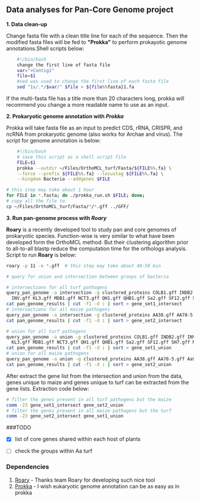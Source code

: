 ## Data analyses for Pan-Core Genome project
**1\. Data clean-up**

Change fasta file with a clean title line for each of the sequence. Then the
modified fasta files will be fed to **"Prokka"** to perform prokayotic genome
annotations.Shell scripts below:

```bash
    #!/bin/bash
    change the first line of fasta file
    var=">Contig1"
    file=$1
    #sed was used to change the first line of each fasta file
    sed "1s/.*/$var/" $file > ${file%%fasta}1.fa
```

If the multi-fasta file has a title more than 20 characters long, prokka will
recommend you change a more readable name to use as an input.

**2\. Prokaryotic genome annotation with _Prokka_**

Prokka will take fasta file as an input to predict CDS, rRNA, CRISPR, and ncRNA
from prokaryotic genome (also works for Archae and virus). The script for genome
annotation is below:

```bash
    #!/bin/bash
    # save this script as a shell script file
    FILE=$1
    prokka --outdir ~/Files/OrthoMCL_turf/Fasta/${FILE%%.fa} \
    --force --prefix ${FILE%%.fa} --locustag ${FILE%%.fa} \
    --kingdom Bacteria --addgenes $FILE

```

```bash
# this step may take about 1 hour
for FILE in *.fasta; do ./prokka_run.sh $FILE; done;
# copy all the file to
cp ~/Files/OrthoMCL_turf/Fasta/*/*.gff ../GFF/

```

**3\. Run pan-genome process with _Roary_**

**Roary** is a recently developed tool to study pan and core genomes of prokaryotic
species. Function-wise is very similar to what have been developed form the OrthoMCL
method. But their clustering algorithm prior to all-to-all blastp reduce the
computation time for the orthologs analysis. Script to run **Roary** is below:

```bash
roary -p 11 -e *.gff  # this step may take about 40-50 min

# query for union and intersection between groups of bacteria

# intersections for all turf pathogens
query_pan_genome -a intersection -g clustered_proteins COLB1.gff INDB2.gff \
  INV.gff KL3.gff MDB1.gff NCT3.gff QH1.gff QHB1.gff Sa2.gff SF12.gff SH7.gff MOR.gff
cat pan_genome_results | cut -f1 -d : | sort > gene_set1_intersect
# intersections for all maize pathogens
query_pan_genome -a intersection -g clustered_proteins AA38.gff AA78-5.gff Aa99-2.gff
cat pan_genome_results | cut -f1 -d : | sort > gene_set2_intersect

# union for all turf pathogens
query_pan_genome -a union -g clustered_proteins COLB1.gff INDB2.gff INV.gff \
  KL3.gff MDB1.gff NCT3.gff QH1.gff QHB1.gff Sa2.gff SF12.gff SH7.gff MOR.gff
cat pan_genome_results | cut -f1 -d : | sort > gene_set1_union
# union for all maize pathogens
query_pan_genome -a union -g clustered_proteins AA38.gff AA78-5.gff Aa99-2.gff
cat pan_genome_results | cut -f1 -d : | sort > gene_set2_union

```

After extract the gene list from the intersection and union from the data, genes
 unique to maize and genes unique to turf can be extracted from the gene lists.
 Extraction code below:

```bash
# filter the genes present in all turf pathogens but the maize
comm -23 gene_set1_intersect gene_set2_union
# filter the genes present in all maize pathogens but the turf
comm -23 gene_set2_intersect gene_set1_union
```

###TODO
- [x] list of core genes shared within each host of plants
- [ ] check the groups within Aa turf



### Dependencies
1. [Roary](https://github.com/sanger-pathogens/Roary) - Thanks team Roary for
developing such nice tool
2. [Prokka](http://www.vicbioinformatics.com/software.prokka.shtml) - I wish
eukaryotic genome annotation can be as easy as in prokka
